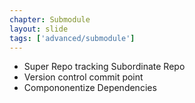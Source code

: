 ```yaml
---
chapter: Submodule
layout: slide
tags: ['advanced/submodule']
---
```


* Super Repo tracking Subordinate Repo
* Version control commit point
* Compononentize Dependencies